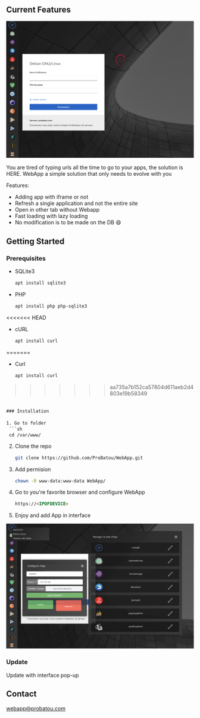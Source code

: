 <!-- CURRENT FEATURES -->
## Current Features

![Product Screen Shot](./README/WebAPP.png)

You are tired of typing urls all the time to go to your apps, the solution is HERE. WebApp a simple solution that only needs to evolve with you

Features:
* Adding app with iframe or not
* Refresh a single application and not the entire site
* Open in other tab without Webapp
* Fast loading with lazy loading
* No modification is to be made on the DB :smile:



<!-- GETTING STARTED -->
## Getting Started
### Prerequisites

* SQLite3
  ```sh
  apt install sqlite3
  ```
  
* PHP
  ```sh
  apt install php php-sqlite3 
  ```
  
<<<<<<< HEAD
* cURL
  ```sh
  apt install curl
=======
* Curl
  ```sh
  apt install curl 
>>>>>>> aa735a7b152ca57804d611aeb2d4803e19b58349
  ```

### Installation

1. Go to folder
   ```sh
   cd /var/www/
   ```
2. Clone the repo
   ```sh
   git clone https://github.com/ProBatou/WebApp.git
   ```
3. Add permision
   ```sh
   chown -R www-data:www-data WebApp/
   ```
4. Go to you're favorite browser and configure WebApp
   ```html
   https://<IPOFDEVICE>
   ```
5. Enjoy and add App in interface
  
  ![Interface Screen Shot](./README/WebAPP%20interface.png)



### Update

Update with interface pop-up 



<!-- CONTACT -->
## Contact

 webapp@probatou.com
